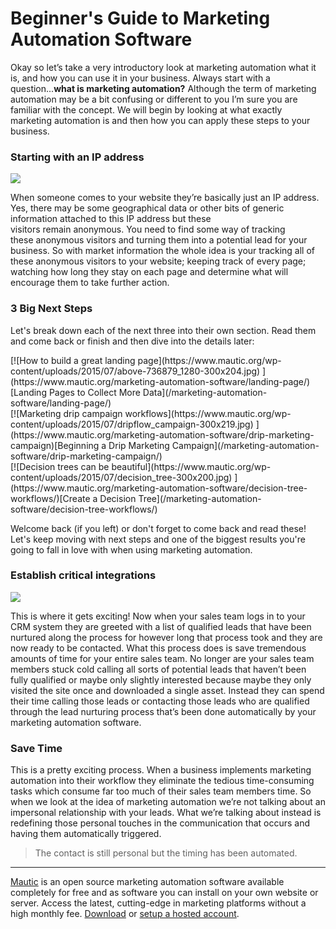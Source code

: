 # Beginner's Guide to Marketing Automation Software


Okay so let’s take a very introductory look at marketing automation what it is, and how you can use it in your business. Always start with a question...**what is marketing automation?** Although the term of marketing automation may be a bit confusing or different to you I’m sure you are familiar with the concept. We will begin by looking at what exactly marketing automation is and then how you can apply these steps to your business.  

### Starting with an IP address

![](https://medium2.global.ssl.fastly.net/max/2000/1*bQaQFx5sJYA3gApXBYqYpw.jpeg)


When someone comes to your website they’re basically just an IP address. Yes, there may be some geographical data or other bits of generic information attached to this IP address but these visitors remain anonymous. You need to find some way of tracking these anonymous visitors and turning them into a potential lead for your business. So with market information the whole idea is your tracking all of these anonymous visitors to your website; keeping track of every page; watching how long they stay on each page and determine what will encourage them to take further action.

### 3 Big Next Steps

Let's break down each of the next three into their own section. Read them and come back or finish and then dive into the details later:

<div class="row">
  <div class="col-md-4" markdown="1">
 [![How to build a great landing page](https://www.mautic.org/wp-content/uploads/2015/07/above-736879_1280-300x204.jpg)
](https://www.mautic.org/marketing-automation-software/landing-page/)[Landing Pages to Collect More Data](/marketing-automation-software/landing-page/)
  </div>
  <div class="col-md-4" markdown="1">
  [![Marketing drip campaign workflows](https://www.mautic.org/wp-content/uploads/2015/07/dripflow_campaign-300x219.jpg)
](https://www.mautic.org/marketing-automation-software/drip-marketing-campaign)[Beginning a Drip Marketing Campaign](/marketing-automation-software/drip-marketing-campaign/)
  </div>
    <div class="col-md-4" markdown="1">
  [![Decision trees can be beautiful](https://www.mautic.org/wp-content/uploads/2015/07/decision_tree-300x200.jpg)
](https://www.mautic.org/marketing-automation-software/decision-tree-workflows/)[Create a Decision Tree](/marketing-automation-software/decision-tree-workflows/)
  </div>
</div>

Welcome back (if you left) or don't forget to come back and read these! Let's keep moving with next steps and one of the biggest results you're going to fall in love with when using marketing automation.

### Establish critical integrations

![](https://medium2.global.ssl.fastly.net/max/1696/1*zlr0L73MokYkgIs07avzpQ.png)


This is where it gets exciting! Now when your sales team logs in to your CRM system they are greeted with a list of qualified leads that have been nurtured along the process for however long that process took and they are now ready to be contacted. What this process does is save tremendous amounts of time for your entire sales team. No longer are your sales team members stuck cold calling all sorts of potential leads that haven’t been fully qualified or maybe only slightly interested because maybe they only visited the site once and downloaded a single asset. Instead they can spend their time calling those leads or contacting those leads who are qualified through the lead nurturing process that’s been done automatically by your marketing automation software.

### Save Time

This is a pretty exciting process. When a business implements marketing automation into their workflow they eliminate the tedious time-consuming tasks which consume far too much of their sales team members time. So when we look at the idea of marketing automation we’re not talking about an impersonal relationship with your leads. What we’re talking about instead is redefining those personal touches in the communication that occurs and having them automatically triggered.

> The contact is still personal but the timing has been automated.


------

[Mautic](https://www.mautic.org/) is an open source marketing automation software available completely for free and as software you can install on your own website or server. Access the latest, cutting-edge in marketing platforms without a high monthly fee. [Download](https://www.mautic.org/download) or [setup a hosted account](https://mautic.com/).
